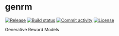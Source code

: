 # genrm

[![Release](https://img.shields.io/github/v/release/nlile/genrm)](https://img.shields.io/github/v/release/nlile/genrm)
[![Build status](https://img.shields.io/github/actions/workflow/status/nlile/genrm/master.yml?branch=master)](https://github.com/nlile/genrm/actions/workflows/master.yml?query=branch%3Amaster)
[![Commit activity](https://img.shields.io/github/commit-activity/m/nlile/genrm)](https://img.shields.io/github/commit-activity/m/nlile/genrm)
[![License](https://img.shields.io/github/license/nlile/genrm)](https://img.shields.io/github/license/nlile/genrm)

Generative Reward Models
